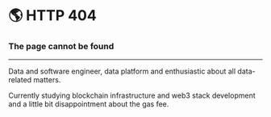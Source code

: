 # :earth_americas:   HTTP 404
### The page cannot be found
______________________


Data and software engineer, data platform and enthusiastic about all data-related matters. 

Currently studying blockchain infrastructure and web3 stack development and a little bit disappointment about the gas fee. 
